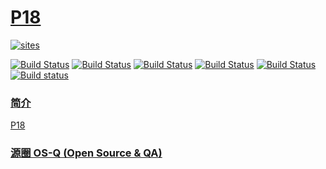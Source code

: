 ﻿# [P18](https://github.com/OS-Q/P18)

[![sites](http://182.61.61.133/link/resources/OSQ.png)](http://www.OS-Q.com)

[![Build Status](https://github.com/OS-Q/P18/workflows/macos/badge.svg)](https://github.com/OS-Q/P18/actions/workflows/macos.yml)
[![Build Status](https://github.com/OS-Q/P18/workflows/ubuntu/badge.svg)](https://github.com/OS-Q/P18/actions/workflows/ubuntu.yml)
[![Build Status](https://github.com/OS-Q/P18/workflows/windows/badge.svg)](https://github.com/OS-Q/P18/actions/workflows/windows.yml)
[![Build Status](https://github.com/OS-Q/P18/workflows/PlatformIO/badge.svg)](https://github.com/OS-Q/P18/actions/workflows/platformio.yml)
[![Build Status](https://travis-ci.com/OS-Q/P18.svg?branch=master)](https://travis-ci.com/OS-Q/P18)
[![Build status](https://ci.appveyor.com/api/projects/status/2k7vnde38o142o0u?svg=true)](https://ci.appveyor.com/project/Qitas/P18)

### [简介](https://github.com/OS-Q/P18/wiki)

[P18](https://github.com/OS-Q/P18)

### [源圈 OS-Q (Open Source & QA) ](http://www.OS-Q.com)
